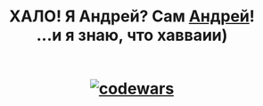 <h1 align="center">ХАЛО! Я Андрей? Сам <a href="https://vk.com/id204234487">Андрей</a>!<br>
  ...и я знаю, что хавваии)
<br>
<br>

 [![codewars](https://github.r2v.ch/codewars?user=aloxagavaii&hide_clan=true&theme=gradient&top_languages=true)](https://www.codewars.com/users/aloxagavaii)

</h1>
